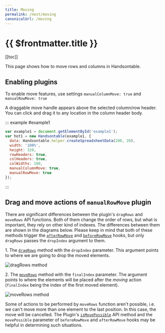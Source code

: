 ```yaml
---
title: Moving
permalink: /next/moving
canonicalUrl: /moving
---
```


# {{ $frontmatter.title }}

[[toc]]

This page shows how to move rows and columns in Handsontable.

## Enabling plugins

To enable move features, use settings `manualColumnMove: true` and `manualRowMove: true`

A draggable move handle appears above the selected column/row header. You can click and drag it to any location in the column header body.

::: example #example1
```js
var example1 = document.getElementById('example1');
var hot1 = new Handsontable(example1, {
  data: Handsontable.helper.createSpreadsheetData(200, 20),
  width: '100%',
  height: 320,
  rowHeaders: true,
  colHeaders: true,
  colWidths: 100,
  manualColumnMove: true,
  manualRowMove: true
});
```
:::

## Drag and move actions of `manualRowMove` plugin

There are significant differences between the plugin's `dragRows` and `moveRows` API functions. Both of them change the order of rows, but what is important, they rely on other kind of indexes. The differences between them are shown in the diagrams below. Please keep in mind that both of these methods trigger the [`afterRowMove`](api/pluginHooks.md#afterrowmove) and [`beforeRowMove`](api/pluginHooks.md#beforerowmove) hooks, but only `dragRows` passes the `dropIndex` argument to them.

1\. The [`dragRows`](api/plugins/manualRowMove/manualRowMove.md#dragrows) method with the `dropIndex` parameter. This argument points to where we are going to drop the moved elements.

![dragRows method](/img/drag_action.svg)

2\. The [`moveRows`](api/plugins/manualRowMove/manualRowMove.md#moverows) method with the `finalIndex` parameter. The argument points to where the elements will be placed after the _moving_ action (`finalIndex` being the index of the first moved element).

![moveRows method](/img/move_action.svg)

Some of actions to be performed by `moveRows` function aren't possible, i.e. we can't move more than one element to the last position. In this case, the move will be cancelled. The Plugin's [`isMovePossible`](api/plugins/manualRowMove/manualRowMove.md#ismovepossible) API method and the `movePossible` parameter of `beforeRowMove` and `afterRowMove` hooks may be helpful in determining such situations.
